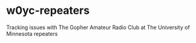 # w0yc-repeaters
Tracking issues with The Gopher Amateur Radio Club at The University of Minnesota repeaters
